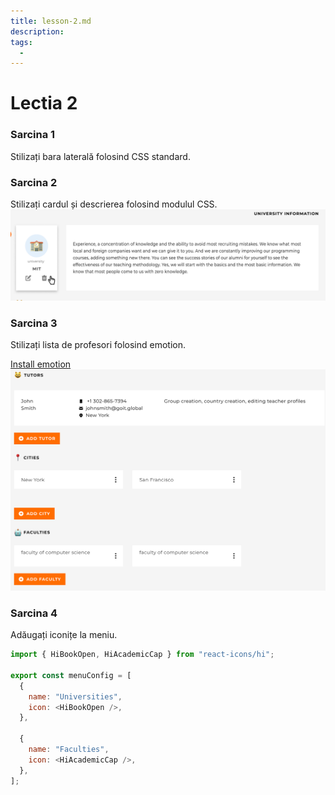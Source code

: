 ```yaml
---
title: lesson-2.md
description: 
tags:
  - 
---
```

# Lectia 2

### Sarcina 1

Stilizați bara laterală folosind CSS standard.

### Sarcina 2

Stilizați cardul și descrierea folosind modulul CSS.
![section](https://github.com/maresGoIT/react-fullstack/blob/lesson-2/images/section.png?raw=true)

### Sarcina 3

Stilizați lista de profesori folosind emotion.

[Install emotion](https://emotion.sh/docs/install)
![emotion](https://github.com/maresGoIT/react-fullstack/blob/lesson-2/images/emotion.png?raw=true)

### Sarcina 4

Adăugați iconițe la meniu.

```javascript
import { HiBookOpen, HiAcademicCap } from "react-icons/hi";

export const menuConfig = [
  {
    name: "Universities",
    icon: <HiBookOpen />,
  },

  {
    name: "Faculties",
    icon: <HiAcademicCap />,
  },
];
```
